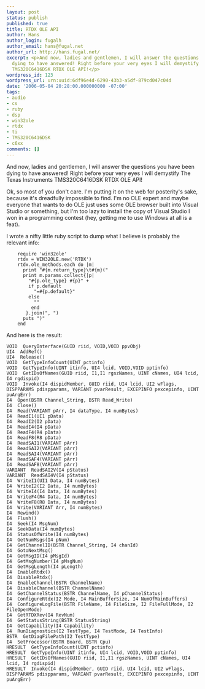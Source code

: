 ```yaml
---
layout: post
status: publish
published: true
title: RTDX OLE API
author: Hans
author_login: fugalh
author_email: hans@fugal.net
author_url: http://hans.fugal.net/
excerpt: <p>And now, ladies and gentlemen, I will answer the questions you have been
  dying to have answered! Right before your very eyes I will demystify The Texas Instruments
  TMS320C6416DSK RTDX OLE API!</p>
wordpress_id: 123
wordpress_url: urn:uuid:6df96e4d-6290-43b3-a5df-879cd047c04d
date: '2006-05-04 20:28:00.000000000 -07:00'
tags:
- audio
- cs
- ruby
- dsp
- win32ole
- rtdx
- ti
- TMS320C6416DSK
- c6xx
comments: []
---
```

<p>And now, ladies and gentlemen, I will answer the questions you have been dying to have answered! Right before your very eyes I will demystify The Texas Instruments TMS320C6416DSK RTDX OLE API!</p><a id="more"></a><a id="more-123"></a><p>Ok, so most of you don't care. I'm putting it on the web for posterity's sake, because it's dreadfully impossible to find. I'm no OLE expert and maybe everyone that wants to do OLE just uses some OLE browser built into Visual Studio or something, but I'm too lazy to install the copy of Visual Studio I won in a programming contest (hey, getting me to use Windows at all is a feat).</p>

<p>I wrote a nifty little ruby script to dump what I believe is probably the relevant info:</p>

<div class="typocode"><pre><code class="typocode_ruby ">    <span class="ident">require</span> <span class="punct">'</span><span class="string">win32ole</span><span class="punct">'</span>
    <span class="ident">rtdx</span> <span class="punct">=</span> <span class="constant">WIN32OLE</span><span class="punct">.</span><span class="ident">new</span><span class="punct">('</span><span class="string">RTDX</span><span class="punct">')</span>
    <span class="ident">rtdx</span><span class="punct">.</span><span class="ident">ole_methods</span><span class="punct">.</span><span class="ident">each</span> <span class="keyword">do</span> <span class="punct">|</span><span class="ident">m</span><span class="punct">|</span>
      <span class="ident">print</span> <span class="punct">&quot;</span><span class="string"><span class="expr">#{m.return_type}</span><span class="escape">\t</span><span class="expr">#{m}</span>(</span><span class="punct">&quot;</span>
      <span class="ident">print</span> <span class="ident">m</span><span class="punct">.</span><span class="ident">params</span><span class="punct">.</span><span class="ident">collect</span><span class="punct">{|</span><span class="ident">p</span><span class="punct">|</span>
        <span class="punct">&quot;</span><span class="string"><span class="expr">#{p.ole_type}</span> <span class="expr">#{p}</span></span><span class="punct">&quot;</span> <span class="punct">+</span>
        <span class="keyword">if</span> <span class="ident">p</span><span class="punct">.</span><span class="ident">default</span>
          <span class="punct">&quot;</span><span class="string">=<span class="expr">#{p.default}</span></span><span class="punct">&quot;</span>
        <span class="keyword">else</span>
          <span class="punct">&quot;</span><span class="string"></span><span class="punct">&quot;</span>
         <span class="keyword">end</span>
       <span class="punct">}.</span><span class="ident">join</span><span class="punct">(&quot;</span><span class="string">, </span><span class="punct">&quot;)</span>
      <span class="ident">puts</span> <span class="punct">&quot;</span><span class="string">)</span><span class="punct">&quot;</span>
    <span class="keyword">end</span></code></pre></div>

<p>And here is the result:</p>

<pre><code>VOID  QueryInterface(GUID riid, VOID,VOID ppvObj)
UI4  AddRef()
UI4  Release()
VOID  GetTypeInfoCount(UINT pctinfo)
VOID  GetTypeInfo(UINT itinfo, UI4 lcid, VOID,VOID pptinfo)
VOID  GetIDsOfNames(GUID riid, I1,I1 rgszNames, UINT cNames, UI4 lcid, I4 rgdispid)
VOID  Invoke(I4 dispidMember, GUID riid, UI4 lcid, UI2 wFlags, DISPPARAMS pdispparams, VARIANT pvarResult, EXCEPINFO pexcepinfo, UINT puArgErr)
I4  Open(BSTR Channel_String, BSTR Read_Write)
I4  Close()
I4  Read(VARIANT pArr, I4 dataType, I4 numBytes)
I4  ReadI1(UI1 pData)
I4  ReadI2(I2 pData)
I4  ReadI4(I4 pData)
I4  ReadF4(R4 pData)
I4  ReadF8(R8 pData)
I4  ReadSAI1(VARIANT pArr)
I4  ReadSAI2(VARIANT pArr)
I4  ReadSAI4(VARIANT pArr)
I4  ReadSAF4(VARIANT pArr)
I4  ReadSAF8(VARIANT pArr)
VARIANT  ReadSAI2V(I4 pStatus)
VARIANT  ReadSAI4V(I4 pStatus)
I4  WriteI1(UI1 Data, I4 numBytes)
I4  WriteI2(I2 Data, I4 numBytes)
I4  WriteI4(I4 Data, I4 numBytes)
I4  WriteF4(R4 Data, I4 numBytes)
I4  WriteF8(R8 Data, I4 numBytes)
I4  Write(VARIANT Arr, I4 numBytes)
I4  Rewind()
I4  Flush()
I4  Seek(I4 MsgNum)
I4  SeekData(I4 numBytes)
I4  StatusOfWrite(I4 numBytes)
I4  GetNumMsgs(I4 pNum)
I4  GetChannelID(BSTR Channel_String, I4 chanId)
I4  GotoNextMsg()
I4  GetMsgID(I4 pMsgId)
I4  GetMsgNumber(I4 pMsgNum)
I4  GetMsgLength(I4 pLength)
I4  EnableRtdx()
I4  DisableRtdx()
I4  EnableChannel(BSTR ChannelName)
I4  DisableChannel(BSTR ChannelName)
I4  GetChannelStatus(BSTR ChannelName, I4 pChannelStatus)
I4  ConfigureRtdx(I2 Mode, I4 MainBufferSize, I4 NumOfMainBuffers)
I4  ConfigureLogFile(BSTR FileName, I4 FileSize, I2 FileFullMode, I2 FileOpenMode)
I4  GetRTDXRev(I4 RevNum)
I4  GetStatusString(BSTR StatusString)
I4  GetCapability(I4 Capability)
I4  RunDiagnostics(I2 TestType, I4 TestMode, I4 TestInfo)
BSTR  GetDiagFilePath(I2 TestType)
I4  SetProcessor(BSTR Board, BSTR Cpu)
HRESULT  GetTypeInfoCount(UINT pctinfo)
HRESULT  GetTypeInfo(UINT itinfo, UI4 lcid, VOID,VOID pptinfo)
HRESULT  GetIDsOfNames(GUID riid, I1,I1 rgszNames, UINT cNames, UI4 lcid, I4 rgdispid)
HRESULT  Invoke(I4 dispidMember, GUID riid, UI4 lcid, UI2 wFlags, DISPPARAMS pdispparams, VARIANT pvarResult, EXCEPINFO pexcepinfo, UINT puArgErr)
</code></pre>
